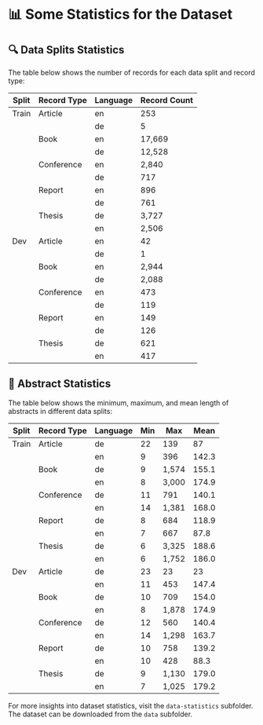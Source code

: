 # 📊 Some Statistics for the Dataset

## 🔍 Data Splits Statistics

The table below shows the number of records for each data split and record type:

| Split  | Record Type | Language | Record Count |
|--------|-------------|----------|--------------|
| Train  | Article     | en       | 253          |
|        |             | de       | 5            |
|        | Book        | en       | 17,669       |
|        |             | de       | 12,528       |
|        | Conference  | en       | 2,840        |
|        |             | de       | 717          |
|        | Report      | en       | 896          |
|        |             | de       | 761          |
|        | Thesis      | de       | 3,727        |
|        |             | en       | 2,506        |
| Dev    | Article     | en       | 42           |
|        |             | de       | 1            |
|        | Book        | en       | 2,944        |
|        |             | de       | 2,088        |
|        | Conference  | en       | 473          |
|        |             | de       | 119          |
|        | Report      | en       | 149          |
|        |             | de       | 126          |
|        | Thesis      | de       | 621          |
|        |             | en       | 417          |


## 📝 Abstract Statistics

The table below shows the minimum, maximum, and mean length of abstracts in different data splits:

| Split  | Record Type | Language | Min | Max   | Mean   |
|--------|-------------|----------|-----|-------|--------|
| Train  | Article     | de       | 22  | 139   | 87     |
|        |             | en       | 9   | 396   | 142.3  |
|        | Book        | de       | 9   | 1,574 | 155.1  |
|        |             | en       | 8   | 3,000 | 174.9  |
|        | Conference  | de       | 11  | 791   | 140.1  |
|        |             | en       | 14  | 1,381 | 168.0  |
|        | Report      | de       | 8   | 684   | 118.9  |
|        |             | en       | 7   | 667   | 87.8   |
|        | Thesis      | de       | 6   | 3,325 | 188.6  |
|        |             | en       | 6   | 1,752 | 186.0  |
| Dev    | Article     | de       | 23  | 23    | 23     |
|        |             | en       | 11  | 453   | 147.4  |
|        | Book        | de       | 10  | 709   | 154.0  |
|        |             | en       | 8   | 1,878 | 174.9  |
|        | Conference  | de       | 12  | 560   | 140.4  |
|        |             | en       | 14  | 1,298 | 163.7  |
|        | Report      | de       | 10  | 758   | 139.2  |
|        |             | en       | 10  | 428   | 88.3   |
|        | Thesis      | de       | 9   | 1,130 | 179.0  |
|        |             | en       | 7   | 1,025 | 179.2  |


For more insights into dataset statistics, visit the `data-statistics` subfolder. The dataset can be downloaded from the `data` subfolder.